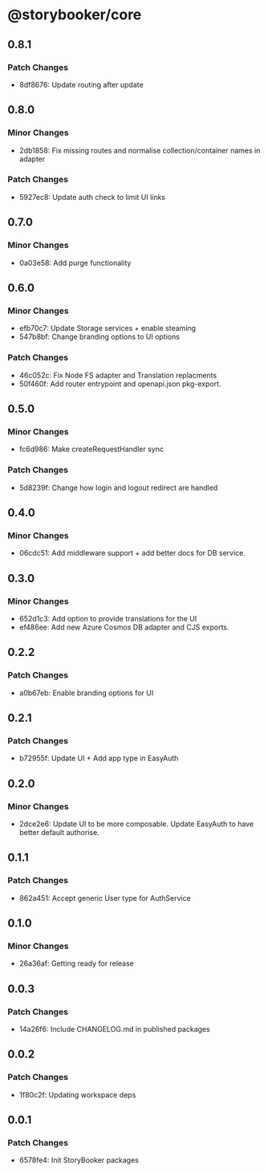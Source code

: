 # @storybooker/core

## 0.8.1

### Patch Changes

- 8df8676: Update routing after update

## 0.8.0

### Minor Changes

- 2db1858: Fix missing routes and normalise collection/container names in adapter

### Patch Changes

- 5927ec8: Update auth check to limit UI links

## 0.7.0

### Minor Changes

- 0a03e58: Add purge functionality

## 0.6.0

### Minor Changes

- efb70c7: Update Storage services + enable steaming
- 547b8bf: Change branding options to UI options

### Patch Changes

- 46c052c: Fix Node FS adapter and Translation replacments
- 50f460f: Add router entrypoint and openapi.json pkg-export.

## 0.5.0

### Minor Changes

- fc6d986: Make createRequestHandler sync

### Patch Changes

- 5d8239f: Change how login and logout redirect are handled

## 0.4.0

### Minor Changes

- 06cdc51: Add middleware support + add better docs for DB service.

## 0.3.0

### Minor Changes

- 652d1c3: Add option to provide translations for the UI
- ef486ee: Add new Azure Cosmos DB adapter and CJS exports.

## 0.2.2

### Patch Changes

- a0b67eb: Enable branding options for UI

## 0.2.1

### Patch Changes

- b72955f: Update UI + Add app type in EasyAuth

## 0.2.0

### Minor Changes

- 2dce2e6: Update UI to be more composable. Update EasyAuth to have better default authorise.

## 0.1.1

### Patch Changes

- 862a451: Accept generic User type for AuthService

## 0.1.0

### Minor Changes

- 26a36af: Getting ready for release

## 0.0.3

### Patch Changes

- 14a26f6: Include CHANGELOG.md in published packages

## 0.0.2

### Patch Changes

- 1f80c2f: Updating workspace deps

## 0.0.1

### Patch Changes

- 6578fe4: Init StoryBooker packages
